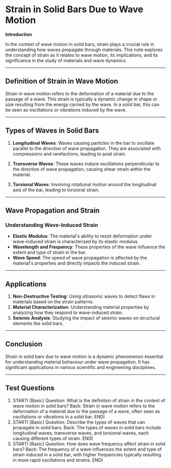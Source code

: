# Strain in Solid Bars Due to Wave Motion

**Introduction**

In the context of wave motion in solid bars, strain plays a crucial role in understanding how waves propagate through materials. This note explores the concept of strain as it relates to wave motion, its implications, and its significance in the study of materials and wave dynamics.

---

## Definition of Strain in Wave Motion

Strain in wave motion refers to the deformation of a material due to the passage of a wave. This strain is typically a dynamic change in shape or size resulting from the energy carried by the wave. In a solid bar, this can be seen as oscillations or vibrations induced by the wave.

---

## Types of Waves in Solid Bars

1. **Longitudinal Waves**: Waves causing particles in the bar to oscillate parallel to the direction of wave propagation. They are associated with compressions and rarefactions, leading to axial strain.

2. **Transverse Waves**: These waves induce oscillations perpendicular to the direction of wave propagation, causing shear strain within the material.

3. **Torsional Waves**: Involving rotational motion around the longitudinal axis of the bar, leading to torsional strain.

---

## Wave Propagation and Strain

### Understanding Wave-Induced Strain

- **Elastic Modulus**: The material's ability to resist deformation under wave-induced strain is characterized by its elastic modulus.
- **Wavelength and Frequency**: These properties of the wave influence the extent and type of strain in the bar.
- **Wave Speed**: The speed of wave propagation is affected by the material's properties and directly impacts the induced strain.

---

## Applications

1. **Non-Destructive Testing**: Using ultrasonic waves to detect flaws in materials based on the strain patterns.
2. **Material Characterization**: Understanding material properties by analyzing how they respond to wave-induced strain.
3. **Seismic Analysis**: Studying the impact of seismic waves on structural elements like solid bars.

---

## Conclusion

Strain in solid bars due to wave motion is a dynamic phenomenon essential for understanding material behaviour under wave propagation. It has significant applications in various scientific and engineering disciplines.

---

## Test Questions

1. STARTI [Basic] Question: What is the definition of strain in the context of wave motion in solid bars? Back: Strain in wave motion refers to the deformation of a material due to the passage of a wave, often seen as oscillations or vibrations in a solid bar. ENDI
2. STARTI [Basic] Question: Describe the types of waves that can propagate in solid bars. Back: The types of waves in solid bars include longitudinal waves, transverse waves, and torsional waves, each causing different types of strain. ENDI
3. STARTI [Basic] Question: How does wave frequency affect strain in solid bars? Back: The frequency of a wave influences the extent and type of strain induced in a solid bar, with higher frequencies typically resulting in more rapid oscillations and strains. ENDI